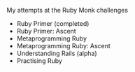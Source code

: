 My attempts at the Ruby Monk challenges

- Ruby Primer (completed)
- Ruby Primer: Ascent
- Metaprogramming Ruby
- Metaprogramming Ruby: Ascent
- Understanding Rails (alpha)
- Practising Ruby
